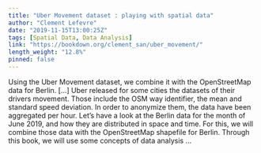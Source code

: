 ```yaml
---
title: "Uber Movement dataset : playing with spatial data"
author: "Clement Lefevre"
date: "2019-11-15T13:00:25Z"
tags: [Spatial Data, Data Analysis]
link: "https://bookdown.org/clement_san/uber_movement/"
length_weight: "12.8%"
pinned: false
---
```


Using the Uber Movement dataset, we combine it with the OpenStreetMap data for Berlin. [...] Uber released for some cities the datasets of their drivers movement. Those include the OSM way identifier, the mean and standard speed deviation. In order to anonymize them, the data have been aggregated per hour.
Let’s have a look at the Berlin data for the month of June 2019, and how they are distributed in space and time.
For this, we will combine those data with the OpenStreetMap shapefile for Berlin. Through this book, we will use some concepts of data analysis ...
